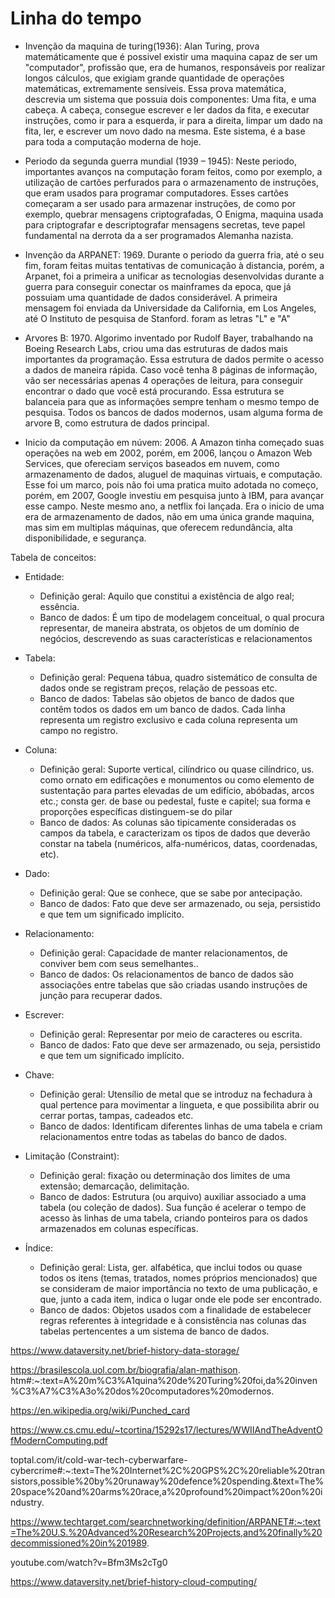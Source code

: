 # Linha do tempo
- Invenção da maquina de turing(1936):
 Alan Turing, prova matemáticamente que é possivel existir uma maquina capaz de ser um "computador", profissão que, era de humanos, responsáveis por realizar longos cálculos, que exigiam grande quantidade de operações matemáticas, extremamente sensíveis. Essa prova matemática, descrevia um sistema que possuia dois componentes: Uma fita, e uma cabeça. A cabeça, consegue escrever e ler dados da fita, e executar instruções, como ir para a esquerda, ir para a direita, limpar um dado na fita, ler, e escrever um novo dado na mesma. Este sistema, é a base para toda a computação moderna de hoje. 

- Periodo da segunda guerra mundial (1939 – 1945):
Neste periodo, importantes avanços na computação foram feitos, como por exemplo, a utilização de cartões perfurados para o armazenamento de instruções, que eram usados para programar computadores. Esses cartões começaram a ser usado para armazenar instruções, de como por exemplo, quebrar mensagens criptografadas, O Enigma, maquina usada para criptografar e descriptografar mensagens secretas, teve papel fundamental na derrota da  a ser programados Alemanha nazista.

- Invenção da ARPANET: 1969. Durante o periodo da guerra fria, até o seu fim, foram feitas muitas tentativas de comunicação à distancia, porém, a Arpanet, foi a primeira a unificar as tecnologias desenvolvidas durante a guerra para conseguir conectar os mainframes da epoca, que já possuiam uma quantidade de dados considerável. A primeira mensagem foi enviada da Universidade da California, em Los Angeles, até O Instituto de pesquisa de Stanford. foram as letras "L" e "A"

- Arvores B: 1970. Algorimo inventado por Rudolf Bayer, trabalhando na Boeing Research Labs, criou uma das estruturas de dados mais importantes da programação. Essa estrutura de dados permite o acesso a dados de maneira rápida. Caso você tenha 8 páginas de informação, vão ser necessárias apenas 4 operações de leitura, para conseguir encontrar o dado que você está procurando. Essa estrutura se balanceia para que as informações sempre tenham o mesmo tempo de pesquisa. Todos os bancos de dados modernos, usam alguma forma de arvore B, como estrutura de dados principal.

- Inicio da computação em núvem: 2006. A Amazon tinha começado suas operações na web em 2002, porém, em 2006, lançou o Amazon Web Services, que ofereciam serviços baseados em nuvem, como armazenamento de dados, aluguel de maquinas virtuais, e computação. Esse foi um marco, pois não foi uma pratica muito adotada no começo, porém, em 2007, Google investiu em pesquisa junto à IBM, para avançar esse campo. Neste mesmo ano, a netflix foi lançada. Era o inicio de uma era de armazenamento de dados, não em uma única grande maquina, mas sim em multiplas máquinas, que oferecem redundância, alta disponibilidade, e segurança.

Tabela de conceitos:
- Entidade:
    - Definição geral: Aquilo que constitui a existência de algo real; essência.
    - Banco de dados: É um tipo de modelagem conceitual, o qual procura representar, de maneira abstrata, os objetos de um domínio de negócios, descrevendo as suas características e relacionamentos

- Tabela:
    - Definição geral: Pequena tábua, quadro sistemático de consulta de dados onde se registram preços, relação de pessoas etc.
    - Banco de dados: Tabelas são objetos de banco de dados que contêm todos os dados em um banco de dados. Cada linha representa um registro exclusivo e cada coluna representa um campo no registro.

- Coluna:
    - Definição geral: Suporte vertical, cilíndrico ou quase cilíndrico, us. como ornato em edificações e monumentos ou como elemento de sustentação para partes elevadas de um edifício, abóbadas, arcos etc.; consta ger. de base ou pedestal, fuste e capitel; sua forma e proporções específicas distinguem-se do pilar
    - Banco de dados: As colunas são tipicamente consideradas os campos da tabela, e caracterizam os tipos de dados que deverão constar na tabela (numéricos, alfa-numéricos, datas, coordenadas, etc).

- Dado:
    - Definição geral: Que se conhece, que se sabe por antecipação.
    - Banco de dados: Fato que deve ser armazenado, ou seja, persistido e que tem um significado implícito.

- Relacionamento:
    - Definição geral: Capacidade de manter relacionamentos, de conviver bem com seus semelhantes..
    - Banco de dados: Os relacionamentos de banco de dados são associações entre tabelas que são criadas usando instruções de junção para recuperar dados.

- Escrever:
    - Definição geral: Representar por meio de caracteres ou escrita.
    - Banco de dados: Fato que deve ser armazenado, ou seja, persistido e que tem um significado implícito.

- Chave:
    - Definição geral: Utensílio de metal que se introduz na fechadura à qual pertence para movimentar a lingueta, e que possibilita abrir ou cerrar portas, tampas, cadeados etc.
    - Banco de dados: Identificam diferentes linhas de uma tabela e criam relacionamentos entre todas as tabelas do banco de dados.

- Limitação (Constraint):  
    - Definição geral: 
    fixação ou determinação dos limites de uma extensão; demarcação, delimitação.
    - Banco de dados: Estrutura (ou arquivo) auxiliar associado a uma tabela (ou coleção de dados). Sua função é acelerar o tempo de acesso às linhas de uma tabela, criando ponteiros para os dados armazenados em colunas específicas.


- Índice:  
    - Definição geral: 
    Lista, ger. alfabética, que inclui todos ou quase todos os itens (temas, tratados, nomes próprios mencionados) que se consideram de maior importância no texto de uma publicação, e que, junto a cada item, indica o lugar onde ele pode ser encontrado.
    - Banco de dados: Objetos usados com a finalidade de estabelecer regras referentes à integridade e à consistência nas colunas das tabelas pertencentes a um sistema de banco de dados.

https://www.dataversity.net/brief-history-data-storage/

https://brasilescola.uol.com.br/biografia/alan-mathison.
htm#:~:text=A%20m%C3%A1quina%20de%20Turing%20foi,da%20inven%C3%A7%C3%A3o%20dos%20computadores%20modernos.

https://en.wikipedia.org/wiki/Punched_card

https://www.cs.cmu.edu/~tcortina/15292s17/lectures/WWIIAndTheAdventOfModernComputing.pdf

toptal.com/it/cold-war-tech-cyberwarfare-cybercrime#:~:text=The%20Internet%2C%20GPS%2C%20reliable%20transistors,possible%20by%20runaway%20defence%20spending.&text=The%20space%20and%20arms%20race,a%20profound%20impact%20on%20industry.

https://www.techtarget.com/searchnetworking/definition/ARPANET#:~:text=The%20U.S.%20Advanced%20Research%20Projects,and%20finally%20decommissioned%20in%201989.

youtube.com/watch?v=Bfm3Ms2cTg0

https://www.dataversity.net/brief-history-cloud-computing/